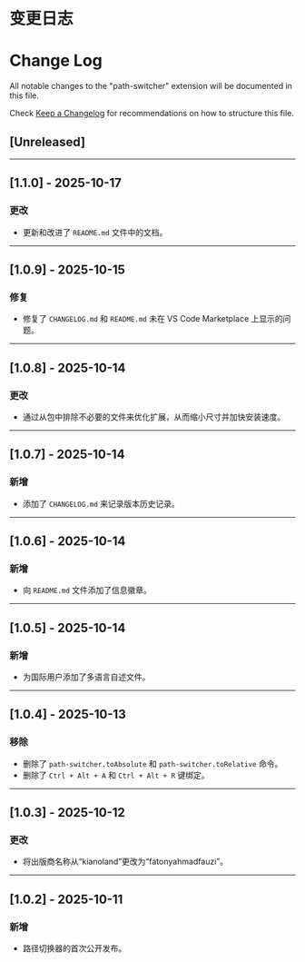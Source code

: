 # 变更日志

# Change Log

All notable changes to the "path-switcher" extension will be documented in this file.

Check [Keep a Changelog](http://keepachangelog.com/) for recommendations on how to structure this file.

## [Unreleased]


---

## [1.1.0] - 2025-10-17

### 更改

- 更新和改进了 `README.md` 文件中的文档。

---

## [1.0.9] - 2025-10-15

### 修复

- 修复了 `CHANGELOG.md` 和 `README.md` 未在 VS Code Marketplace 上显示的问题。

---

## [1.0.8] - 2025-10-14

### 更改

- 通过从包中排除不必要的文件来优化扩展，从而缩小尺寸并加快安装速度。

---

## [1.0.7] - 2025-10-14

### 新增

- 添加了 `CHANGELOG.md` 来记录版本历史记录。

---

## [1.0.6] - 2025-10-14

### 新增

- 向 `README.md` 文件添加了信息徽章。

---

## [1.0.5] - 2025-10-14

### 新增

- 为国际用户添加了多语言自述文件。

---

## [1.0.4] - 2025-10-13

### 移除

- 删除了 `path-switcher.toAbsolute` 和 `path-switcher.toRelative` 命令。
- 删除了 `Ctrl + Alt + A` 和 `Ctrl + Alt + R` 键绑定。

---

## [1.0.3] - 2025-10-12

### 更改

- 将出版商名称从“kianoland”更改为“fatonyahmadfauzi”。

---

## [1.0.2] - 2025-10-11

### 新增

- 路径切换器的首次公开发布。
